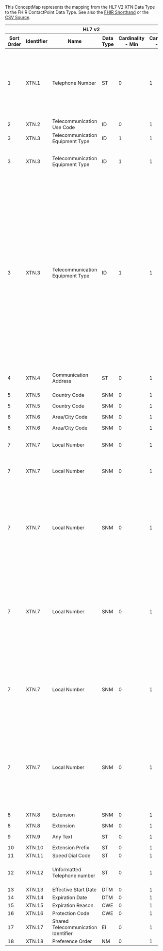 
This ConceptMap represents the mapping from the HL7 V2 XTN Data Type to the FHIR ContactPoint Data Type. See also the <a href='https://github.com/HL7/v2-to-fhir/blob/master/tank/Datatype XTN to ContactPoint.fsh'>FHIR Shorthand</a> or the <a href='https://github.com/HL7/v2-to-fhir/blob/master/mappings/datatypes/HL7 Data Type - FHIR R4_ XTN[ContactPoint] - Sheet1.csv'>CSV Source</a>.
<table class='grid'><thead>
<tr><th colspan='6'>HL7 v2</th><th colspan='3'>Condition (IF True, args)</th><th colspan='8'>HL7 FHIR</th><th rowspan='2'>Comments</th></tr>
<tr><th title='Rows are listed in sequence of how they appear in the v2 standard. The first column, Sort Order, provides a sort order that can re-create the original v2 standard sequence in case one opts to re-sort/filter the rows.'>Sort Order</th><th title='Contains the formal Data Type Name and Component Sequence according to the base standard using &quot;.&quot; as the delimiter.'>Identifier</th><th title='The formal name of the field in the most current published version.'>Name</th><th title='The data type of the field in the most current published version if not deprecated, otherwise the data type at the time it was deprecated and removed.'>Data Type</th><th title='The V2 min cardinality expressed numerically.'>Cardinality - Min</th><th title='The V2 max cardinality expressed numerically.' style='border-right: 2px'>Cardinality - Max</th><th title='Condition in an easy to read syntax (Computable ANTLR)'>Computable ANTLR</th><th title='Condition in FHIRPath Notation'>Computable FHIRPath</th><th title='Condition expressed in narrative form' style='border-right: 2px'>Narrative</th><th title='An existing FHIR attribute in the target FHIR version.'>FHIR Attribute</th><th title='The FHIR attribute&apos;s data type in the target FHIR version.'>Proposed Extension</th><th title='The proposed FHIR Extension.'>Data Type</th><th title='The FHIR min cardinality expressed numerically.'>Cardinality - Min</th><th title='The FHIR max cardinality expressed numerically.' style='border-right: 2px'>Cardinality - Max</th><th title='The URL to the Data Type Map that is to be used for the attribute in this segment.'>Data Type Mapping</th><th title='The fixed or computed value to assign.'>Vocabulary Mapping<br/>(IS, ID, CE, CEN, CWE)</th><th title='Mapping for terminology tables.'>Assignment</th></tr></thead>
<tbody>
<tr> <td>1</td><td>XTN.1</td><td>Telephone Number</td><td>ST</td><td>0</td><td style='border-right: 2px'>1</td><td>IF XTN.3 NOT IN ("Internet", "X.400") AND XTN.7 NOT VALUED AND XTN.12 NOT VALUED</td><td></td><td style='border-right: 2px'></td><td><a href='https://hl7.org/fhir/R4/datatypes-definitions.html#ContactPoint.ContactPoint.value'>ContactPoint.value</a></td><td></td><td><a href='https://hl7.org/fhir/R4/datatypes-definitions.html#ContactPoint.ContactPoint.string'>ContactPoint.string</a></td><td>0</td><td>1</td><td></td><td></td><td></td><td></td></tr>
<tr> <td>2</td><td>XTN.2</td><td>Telecommunication Use Code</td><td>ID</td><td>0</td><td style='border-right: 2px'>1</td><td></td><td></td><td style='border-right: 2px'></td><td><a href='https://hl7.org/fhir/R4/datatypes-definitions.html#ContactPoint.ContactPoint.use'>ContactPoint.use</a></td><td></td><td><a href='https://hl7.org/fhir/R4/datatypes-definitions.html#ContactPoint.ContactPoint.code'>ContactPoint.code</a></td><td>0</td><td>1</td><td><a href='ConceptMap-datatype-id-to-code.html'>ID[Code]</a></td><td><a href='ConceptMap-table-hl70201-to-contact-point-use.html'>TelecommunicationUseCode</a></td><td></td><td></td></tr>
<tr> <td>3</td><td>XTN.3</td><td>Telecommunication Equipment Type</td><td>ID</td><td>1</td><td style='border-right: 2px'>1</td><td></td><td></td><td style='border-right: 2px'></td><td><a href='https://hl7.org/fhir/R4/datatypes-definitions.html#ContactPoint.ContactPoint.system'>ContactPoint.system</a></td><td></td><td><a href='https://hl7.org/fhir/R4/datatypes-definitions.html#ContactPoint.ContactPoint.code'>ContactPoint.code</a></td><td>0</td><td>1</td><td><a href='ConceptMap-datatype-id-to-code.html'>ID[Code]</a></td><td><a href='ConceptMap-table-hl70202-to-contact-point-system.html'>TelecommunicationEquipmentType</a></td><td></td><td></td></tr>
<tr> <td>3</td><td>XTN.3</td><td>Telecommunication Equipment Type</td><td>ID</td><td>1</td><td style='border-right: 2px'>1</td><td>IF XTN.3 NOT VALUED AND XTN.4 VALUED</td><td></td><td style='border-right: 2px'></td><td><a href='https://hl7.org/fhir/R4/datatypes-definitions.html#ContactPoint.ContactPoint.system'>ContactPoint.system</a></td><td></td><td><a href='https://hl7.org/fhir/R4/datatypes-definitions.html#ContactPoint.ContactPoint.code'>ContactPoint.code</a></td><td>0</td><td>1</td><td><a href='ConceptMap-datatype-id-to-code.html'>ID[Code]</a></td><td></td><td>"email"</td><td></td></tr>
<tr> <td>3</td><td>XTN.3</td><td>Telecommunication Equipment Type</td><td>ID</td><td>1</td><td style='border-right: 2px'>1</td><td>IF XTN.3 NOT VALUED AND XTN.4  NOT VALUED</td><td></td><td style='border-right: 2px'></td><td><a href='https://hl7.org/fhir/R4/datatypes-definitions.html#ContactPoint.ContactPoint.system.extension-data-absent-reason'>ContactPoint.system.extension-data-absent-reason</a></td><td></td><td><a href='https://hl7.org/fhir/R4/datatypes-definitions.html#ContactPoint.ContactPoint.code'>ContactPoint.code</a></td><td>0</td><td>1</td><td><a href='ConceptMap-datatype-id-to-code.html'>ID[Code]</a></td><td></td><td>"unknown"</td><td>This element became required in v2.7, before that, it was optional. FHIR has a requirement that system be populated when a value is present. If the source v2 message does not contain an Equipment Type, a default system may be selected based on other information in the XTN instance (eg, if XTN.4 is valued, then the Equipment Type should default to "email). However, if neither XTN.3 nor XTN.4 are valued then it is unclear what the ContactPoint.system would be, thus the data absent reason would clearly indicate it is "unknown".</td></tr>
<tr> <td>4</td><td>XTN.4</td><td>Communication Address</td><td>ST</td><td>0</td><td style='border-right: 2px'>1</td><td>IF XTN.3 IN ("Internet", "X.400")</td><td></td><td style='border-right: 2px'></td><td><a href='https://hl7.org/fhir/R4/datatypes-definitions.html#ContactPoint.ContactPoint.value'>ContactPoint.value</a></td><td></td><td><a href='https://hl7.org/fhir/R4/datatypes-definitions.html#ContactPoint.ContactPoint.string'>ContactPoint.string</a></td><td>0</td><td>1</td><td></td><td></td><td></td><td></td></tr>
<tr> <td>5</td><td>XTN.5</td><td>Country Code</td><td>SNM</td><td>0</td><td style='border-right: 2px'>1</td><td></td><td></td><td style='border-right: 2px'></td><td><a href='https://hl7.org/fhir/R4/datatypes-definitions.html#ContactPoint.ContactPoint.extension.url'>ContactPoint.extension.url</a></td><td></td><td><a href='https://hl7.org/fhir/R4/datatypes-definitions.html#ContactPoint.ContactPoint.uri'>ContactPoint.uri</a></td><td>0</td><td>1</td><td></td><td></td><td>"<a href='http://hl7.org/fhir/StructureDefinition/contactpoint-country'>http://hl7.org/fhir/StructureDefinition/contactpoint-country</a>"</td><td></td></tr>
<tr> <td>5</td><td>XTN.5</td><td>Country Code</td><td>SNM</td><td>0</td><td style='border-right: 2px'>1</td><td></td><td></td><td style='border-right: 2px'></td><td><a href='https://hl7.org/fhir/R4/datatypes-definitions.html#ContactPoint.ContactPoint.extension.valueString'>ContactPoint.extension.valueString</a></td><td></td><td><a href='https://hl7.org/fhir/R4/datatypes-definitions.html#ContactPoint.ContactPoint.string'>ContactPoint.string</a></td><td>0</td><td>1</td><td></td><td></td><td></td><td></td></tr>
<tr> <td>6</td><td>XTN.6</td><td>Area/City Code</td><td>SNM</td><td>0</td><td style='border-right: 2px'>1</td><td></td><td></td><td style='border-right: 2px'></td><td><a href='https://hl7.org/fhir/R4/datatypes-definitions.html#ContactPoint.ContactPoint.extension.url'>ContactPoint.extension.url</a></td><td></td><td><a href='https://hl7.org/fhir/R4/datatypes-definitions.html#ContactPoint.ContactPoint.uri'>ContactPoint.uri</a></td><td>0</td><td>1</td><td></td><td></td><td>"<a href='http://hl7.org/fhir/StructureDefinition/contactpoint-area'>http://hl7.org/fhir/StructureDefinition/contactpoint-area</a>"</td><td></td></tr>
<tr> <td>6</td><td>XTN.6</td><td>Area/City Code</td><td>SNM</td><td>0</td><td style='border-right: 2px'>1</td><td></td><td></td><td style='border-right: 2px'></td><td><a href='https://hl7.org/fhir/R4/datatypes-definitions.html#ContactPoint.ContactPoint.extension.valueString'>ContactPoint.extension.valueString</a></td><td></td><td><a href='https://hl7.org/fhir/R4/datatypes-definitions.html#ContactPoint.ContactPoint.string'>ContactPoint.string</a></td><td>0</td><td>1</td><td></td><td></td><td></td><td></td></tr>
<tr> <td>7</td><td>XTN.7</td><td>Local Number</td><td>SNM</td><td>0</td><td style='border-right: 2px'>1</td><td>IF XTN.3 NOT IN ("Internet", "X.400")</td><td></td><td style='border-right: 2px'></td><td><a href='https://hl7.org/fhir/R4/datatypes-definitions.html#ContactPoint.ContactPoint.extension.url'>ContactPoint.extension.url</a></td><td></td><td><a href='https://hl7.org/fhir/R4/datatypes-definitions.html#ContactPoint.ContactPoint.uri'>ContactPoint.uri</a></td><td>0</td><td>1</td><td></td><td></td><td>"<a href='http://hl7.org/fhir/StructureDefinition/contactpoint-local'>http://hl7.org/fhir/StructureDefinition/contactpoint-local</a>"</td><td></td></tr>
<tr> <td>7</td><td>XTN.7</td><td>Local Number</td><td>SNM</td><td>0</td><td style='border-right: 2px'>1</td><td>IF XTN.3 NOT IN ("Internet", "X.400")</td><td></td><td style='border-right: 2px'></td><td><a href='https://hl7.org/fhir/R4/datatypes-definitions.html#ContactPoint.ContactPoint.extension.valueString'>ContactPoint.extension.valueString</a></td><td></td><td><a href='https://hl7.org/fhir/R4/datatypes-definitions.html#ContactPoint.ContactPoint.string'>ContactPoint.string</a></td><td>0</td><td>1</td><td></td><td></td><td></td><td></td></tr>
<tr> <td>7</td><td>XTN.7</td><td>Local Number</td><td>SNM</td><td>0</td><td style='border-right: 2px'>1</td><td>IF XTN.3 NOT IN ("Internet", "X.400") AND XTN.5 NOT VALUED AND XTN.6 VALUED AND XTN.7 VALUED AND XTN.8 NOT VALUED</td><td></td><td style='border-right: 2px'></td><td><a href='https://hl7.org/fhir/R4/datatypes-definitions.html#ContactPoint.ContactPoint.value'>ContactPoint.value</a></td><td></td><td><a href='https://hl7.org/fhir/R4/datatypes-definitions.html#ContactPoint.ContactPoint.string'>ContactPoint.string</a></td><td>0</td><td>1</td><td></td><td></td><td>XTN.6+" "+XTN.7</td><td></td></tr>
<tr> <td>7</td><td>XTN.7</td><td>Local Number</td><td>SNM</td><td>0</td><td style='border-right: 2px'>1</td><td>IF XTN.3 NOT IN ("Internet", "X.400") AND XTN.5  VALUED AND XTN.6 VALUED AND XTN.7 VALUED AND XTN.8 NOT VALUED</td><td></td><td style='border-right: 2px'></td><td><a href='https://hl7.org/fhir/R4/datatypes-definitions.html#ContactPoint.ContactPoint.value'>ContactPoint.value</a></td><td></td><td><a href='https://hl7.org/fhir/R4/datatypes-definitions.html#ContactPoint.ContactPoint.string'>ContactPoint.string</a></td><td>0</td><td>1</td><td></td><td></td><td>"+"+XTN.5+" "+XTN.6+" "+XTN.7</td><td></td></tr>
<tr> <td>7</td><td>XTN.7</td><td>Local Number</td><td>SNM</td><td>0</td><td style='border-right: 2px'>1</td><td>IF XTN.3 NOT IN ("Internet", "X.400") AND XTN.5  VALUED AND XTN.6 VALUED AND XTN.7 VALUED AND XTN.8 VALUED</td><td></td><td style='border-right: 2px'></td><td><a href='https://hl7.org/fhir/R4/datatypes-definitions.html#ContactPoint.ContactPoint.value'>ContactPoint.value</a></td><td></td><td><a href='https://hl7.org/fhir/R4/datatypes-definitions.html#ContactPoint.ContactPoint.string'>ContactPoint.string</a></td><td>0</td><td>1</td><td></td><td></td><td>"+"+XTN.5+" "+XTN.6+" "+XTN.7+" X"+XTN.8</td><td></td></tr>
<tr> <td>7</td><td>XTN.7</td><td>Local Number</td><td>SNM</td><td>0</td><td style='border-right: 2px'>1</td><td>IF XTN.3 NOT IN ("Internet", "X.400") AND XTN.5  NOT VALUED AND XTN.6 VALUED AND XTN.7 VALUED AND XTN.8 VALUED</td><td></td><td style='border-right: 2px'></td><td><a href='https://hl7.org/fhir/R4/datatypes-definitions.html#ContactPoint.ContactPoint.value'>ContactPoint.value</a></td><td></td><td><a href='https://hl7.org/fhir/R4/datatypes-definitions.html#ContactPoint.ContactPoint.string'>ContactPoint.string</a></td><td>0</td><td>1</td><td></td><td></td><td>XTN.6+" "+XTN.7+" X"+XTN.8</td><td></td></tr>
<tr> <td>8</td><td>XTN.8</td><td>Extension</td><td>SNM</td><td>0</td><td style='border-right: 2px'>1</td><td></td><td></td><td style='border-right: 2px'></td><td><a href='https://hl7.org/fhir/R4/datatypes-definitions.html#ContactPoint.ContactPoint.extension.url'>ContactPoint.extension.url</a></td><td></td><td><a href='https://hl7.org/fhir/R4/datatypes-definitions.html#ContactPoint.ContactPoint.uri'>ContactPoint.uri</a></td><td>0</td><td>1</td><td></td><td></td><td>"<a href='http://hl7.org/fhir/StructureDefinition/contactpoint-extension'>http://hl7.org/fhir/StructureDefinition/contactpoint-extension</a>"</td><td></td></tr>
<tr> <td>8</td><td>XTN.8</td><td>Extension</td><td>SNM</td><td>0</td><td style='border-right: 2px'>1</td><td></td><td></td><td style='border-right: 2px'></td><td><a href='https://hl7.org/fhir/R4/datatypes-definitions.html#ContactPoint.ContactPoint.extension.valueString'>ContactPoint.extension.valueString</a></td><td></td><td><a href='https://hl7.org/fhir/R4/datatypes-definitions.html#ContactPoint.ContactPoint.string'>ContactPoint.string</a></td><td>0</td><td>1</td><td></td><td></td><td></td><td></td></tr>
<tr> <td>9</td><td>XTN.9</td><td>Any Text</td><td>ST</td><td>0</td><td style='border-right: 2px'>1</td><td></td><td></td><td style='border-right: 2px'></td><td></td><td>extension?-text</td><td><a href='https://hl7.org/fhir/R4/datatypes-definitions.html#ContactPoint.ContactPoint.string'>ContactPoint.string</a></td><td>0</td><td>1</td><td></td><td></td><td></td><td></td></tr>
<tr> <td>10</td><td>XTN.10</td><td>Extension Prefix</td><td>ST</td><td>0</td><td style='border-right: 2px'>1</td><td></td><td></td><td style='border-right: 2px'></td><td></td><td></td><td></td><td></td><td></td><td></td><td></td><td></td><td></td></tr>
<tr> <td>11</td><td>XTN.11</td><td>Speed Dial Code</td><td>ST</td><td>0</td><td style='border-right: 2px'>1</td><td></td><td></td><td style='border-right: 2px'></td><td></td><td></td><td></td><td></td><td></td><td></td><td></td><td></td><td></td></tr>
<tr> <td>12</td><td>XTN.12</td><td>Unformatted Telephone number</td><td>ST</td><td>0</td><td style='border-right: 2px'>1</td><td>IF XTN.3 NOT IN ("Internet", "X.400")</td><td></td><td style='border-right: 2px'></td><td><a href='https://hl7.org/fhir/R4/datatypes-definitions.html#ContactPoint.ContactPoint.value'>ContactPoint.value</a></td><td></td><td><a href='https://hl7.org/fhir/R4/datatypes-definitions.html#ContactPoint.ContactPoint.string'>ContactPoint.string</a></td><td>0</td><td>1</td><td></td><td></td><td></td><td></td></tr>
<tr> <td>13</td><td>XTN.13</td><td>Effective Start Date</td><td>DTM</td><td>0</td><td style='border-right: 2px'>1</td><td></td><td></td><td style='border-right: 2px'></td><td><a href='https://hl7.org/fhir/R4/datatypes-definitions.html#ContactPoint.ContactPoint.period.start'>ContactPoint.period.start</a></td><td></td><td><a href='https://hl7.org/fhir/R4/datatypes-definitions.html#ContactPoint.ContactPoint.dateTime'>ContactPoint.dateTime</a></td><td>0</td><td>1</td><td><a href='ConceptMap-datatype-dtm-to-datetime.html'>DTM[DateTime]</a></td><td></td><td></td><td></td></tr>
<tr> <td>14</td><td>XTN.14</td><td>Expiration Date</td><td>DTM</td><td>0</td><td style='border-right: 2px'>1</td><td></td><td></td><td style='border-right: 2px'></td><td><a href='https://hl7.org/fhir/R4/datatypes-definitions.html#ContactPoint.ContactPoint.period.end'>ContactPoint.period.end</a></td><td></td><td><a href='https://hl7.org/fhir/R4/datatypes-definitions.html#ContactPoint.ContactPoint.dateTime'>ContactPoint.dateTime</a></td><td>0</td><td>1</td><td><a href='ConceptMap-datatype-dtm-to-datetime.html'>DTM[DateTime]</a></td><td></td><td></td><td></td></tr>
<tr> <td>15</td><td>XTN.15</td><td>Expiration Reason</td><td>CWE</td><td>0</td><td style='border-right: 2px'>1</td><td></td><td></td><td style='border-right: 2px'></td><td></td><td></td><td></td><td></td><td></td><td></td><td></td><td></td><td></td></tr>
<tr> <td>16</td><td>XTN.16</td><td>Protection Code</td><td>CWE</td><td>0</td><td style='border-right: 2px'>1</td><td></td><td></td><td style='border-right: 2px'></td><td></td><td></td><td></td><td></td><td></td><td></td><td></td><td></td><td></td></tr>
<tr> <td>17</td><td>XTN.17</td><td>Shared Telecommunication Identifier</td><td>EI</td><td>0</td><td style='border-right: 2px'>1</td><td></td><td></td><td style='border-right: 2px'></td><td></td><td></td><td></td><td></td><td></td><td></td><td></td><td></td><td></td></tr>
<tr> <td>18</td><td>XTN.18</td><td>Preference Order</td><td>NM</td><td>0</td><td style='border-right: 2px'>1</td><td></td><td></td><td style='border-right: 2px'></td><td><a href='https://hl7.org/fhir/R4/datatypes-definitions.html#ContactPoint.ContactPoint.rank'>ContactPoint.rank</a></td><td></td><td><a href='https://hl7.org/fhir/R4/datatypes-definitions.html#ContactPoint.ContactPoint.positiveInt'>ContactPoint.positiveInt</a></td><td>0</td><td>1</td><td><a href='ConceptMap-datatype-nm-to-positiveint.html'>NM[PositiveInt]</a></td><td></td><td></td><td></td></tr>
</tbody></table>
